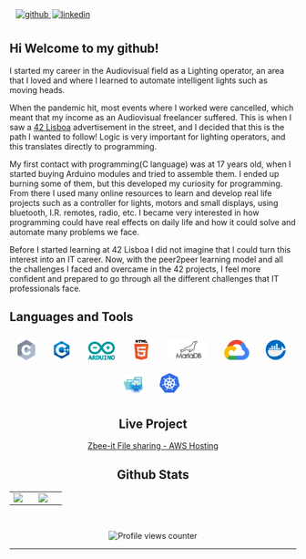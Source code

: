 



<a href="https://github.com/ncameiri" target="_blank">
<img src=https://img.shields.io/badge/github-%2324292e.svg?&style=for-the-badge&logo=github&logoColor=white alt=github  style="margin-left: 11px; margin-bottom: 10px;" />
</a>
<a href="https://www.linkedin.com/in/nuno-cameirinha-7705a561/" target="_blank">
<img src=https://img.shields.io/badge/linkedin-%231E77B5.svg?&style=for-the-badge&logo=linkedin&logoColor=white alt=linkedin style="margin-left: 2px; margin-bottom: 10px;" />
</a>


## Hi Welcome to my github!  



I started my career in the Audiovisual field as a Lighting operator, an area that I loved and where I learned to automate intelligent lights such as moving heads.<br>

When the pandemic hit, most events where I worked were cancelled, which meant that my income as an Audiovisual freelancer suffered. This is when I saw a [42 Lisboa](https://www.42lisboa.com/en/) advertisement in the street, and I decided that this is the path I wanted to follow! Logic is very important for lighting operators, and this translates directly to programming.<br>

My first contact with programming(C language) was at 17 years old, when I started buying Arduino modules and tried to assemble them. I ended up burning some of them, but this developed my curiosity for programming. From there I used many online resources to learn and develop real life projects such as a controller for lights, motors and small displays, using bluetooth, I.R. remotes, radio, etc. I became very interested in how programming could have real effects on daily life and how it could solve and automate many problems we face.<br>

Before I started learning at 42 Lisboa I did not imagine that I could turn this interest into an IT career. Now, with the peer2peer learning model and all the challenges I faced and overcame in the 42 projects, I feel more confident and prepared to go through all the different challenges that IT professionals face.


## Languages and Tools


<div align="center">
<img style="margin: 10px; padding-right: 5px" src="./.resources\c-seeklogo.com.svg" height="35" />
<img style="margin: 10px; padding-right: 5px" src="./.resources\icons8-c++.svg" height="35" />
<img style="margin: 10px; padding-right: 5px" src="./.resources\arduino-seeklogo.com.svg" height="32" />
<img style="margin: 10px; padding-right: 5px" src="./.resources\html.svg" height="35" />
<img style="margin: 10px; padding-right: 5px" src="./.resources\mariadb.svg" height="35" />
<img style="margin: 10px; padding-right: 5px" src="./.resources\gcloud.svg" height="35" />
<img style="margin: 10px; padding-right: 5px" src="./.resources\docker.svg" height="35" />
<img style="margin: 10px; padding-right: 5px" src="./.resources\minikube.svg" height="35" />
<img style="margin: 10px; padding-right: 5px" src="./.resources\kubernetes.svg" height="35" />

## Live Project

 [Zbee-it File sharing - AWS Hosting](https://zbee.it.com)
  
  
## Github Stats

<table border="0"><tr><td valign="top" width="50%" border="0">

<img src="https://github-readme-stats.vercel.app/api?username=ncameiri&show_icons=true&theme=vue&count_private=true&hide_border=true" align="left" style="width: 51%" />
<img src="https://github-readme-stats.vercel.app/api/top-langs/?username=ncameiri&hide_border=true&theme=vue&layout=compact" align="right" style="width: 43%" />

</td></tr></table>

<br/>

![Profile views counter](https://komarev.com/ghpvc/?username=ncameiri&&style=flat-square)

---
